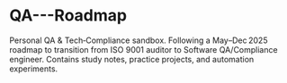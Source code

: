 # QA---Roadmap
Personal QA &amp; Tech‑Compliance sandbox. Following a May–Dec 2025 roadmap to transition from ISO 9001 auditor to Software QA/Compliance engineer. Contains study notes, practice projects, and automation experiments.
